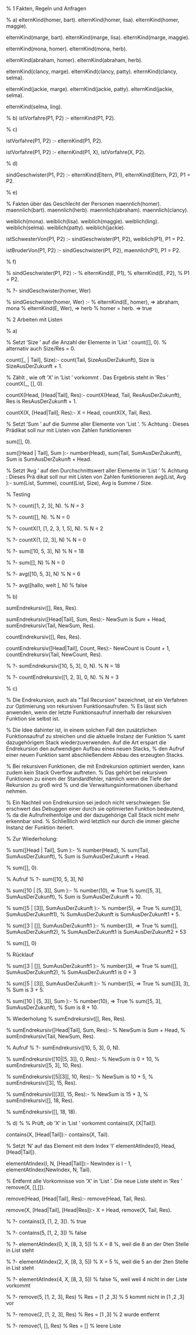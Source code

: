 % 1 Fakten, Regeln und Anfragen


% a)
elternKind(homer, bart).
elternKind(homer, lisa).
elternKind(homer, maggie).

elternKind(marge, bart).
elternKind(marge, lisa).
elternKind(marge, maggie).

elternKind(mona, homer).
elternKind(mona, herb).

elternKind(abraham, homer).
elternKind(abraham, herb).

elternKind(clancy, marge).
elternKind(clancy, patty).
elternKind(clancy, selma).

elternKind(jackie, marge).
elternKind(jackie, patty).
elternKind(jackie, selma).

elternKind(selma, ling).


% b)
istVorfahre(P1, P2) :-
    elternKind(P1, P2).

% c)

istVorfahre(P1, P2) :-
    elternKind(P1, P2).

istVorfahre(P1, P2) :-
    elternKind(P1, X),
    istVorfahre(X, P2).


% d)

sindGeschwister(P1, P2) :-
    elternKind(Eltern, P1),
    elternKind(Eltern, P2),
    P1 \= P2.


% e)

% Fakten über das Geschlecht der Personen
maennlich(homer).
maennlich(bart).
maennlich(herb).
maennlich(abraham).
maennlich(clancy).

weiblich(mona).
weiblich(lisa).
weiblich(maggie).
weiblich(ling).
weiblich(selma).
weiblich(patty).
weiblich(jackie).


istSchwesterVon(P1, P2) :-
   	sindGeschwister(P1, P2),
    weiblich(P1),
    P1 \= P2.

istBruderVon(P1, P2) :-
    sindGeschwister(P1, P2),
    maennlich(P1),
    P1 \= P2.


% f)

% sindGeschwister(P1, P2) :-
%     elternKind(E, P1),
%     elternKind(E, P2),
%     P1 \= P2.

% ?- sindGeschwister(homer, Wer)

% sindGeschwister(homer, Wer) :-
%     elternKind(E, homer), => abraham, mona
%     elternKind(E, Wer), => herb
%     homer \= herb. => true




% 2 Arbeiten mit Listen

% a)

% Setzt ’Size ’ auf die Anzahl der Elemente in ’List ’
count([], 0). % alternativ auch Size/Res = 0.

count([_ | Tail], Size):-
    count(Tail, SizeAusDerZukunft),
    Size is SizeAusDerZukunft + 1.
    
% Zählt , wie oft ’X’ in ’List ’ vorkommt . Das Ergebnis steht in ’Res ’ 
countX(_, [], 0).

countX(Head, [Head|Tail], Res):-
    countX(Head, Tail, ResAusDerZukunft),
    Res is ResAusDerZukunft + 1.

countX(X, [Head|Tail], Res):-
    X \= Head,
    countX(X, Tail, Res).
    
% Setzt ’Sum ’ auf die Summe aller Elemente von ’List ’.
% Achtung : Dieses Prädikat soll nur mit Listen von Zahlen funktionieren   

sum([], 0).


sum([Head | Tail], Sum ):-
    number(Head),
    sum(Tail, SumAusDerZukunft),
    Sum is SumAusDerZukunft + Head.
    
    
% Setzt ’Avg ’ auf den Durchschnittswert aller Elemente in ’List ’
% Achtung : Dieses Prä dikat soll nur mit Listen von Zahlen funktionieren
avg(List, Avg ):-
    sum(List, Summe),
   	count(List, Size),
    Avg is Summe / Size.


% Testing

% ?- count([1, 2, 3], N).
% N = 3

% ?- count([], N).
% N = 0

% ?- countX(1, [1, 2, 3, 1, 5], N).
% N = 2

% ?- countX(1, [2, 3], N)
% N = 0

% ?- sum([10, 5, 3], N)
% N = 18

% ?- sum([], N)
% N = 0

% ?- avg([10, 5, 3], N)
% N = 6

% ?- avg([hallo, welt ], N)
% false


% b)

sumEndrekursiv([], Res, Res).

sumEndrekursiv([Head|Tail], Sum, Res):-
    NewSum is Sum + Head,
    sumEndrekursiv(Tail, NewSum, Res).

countEndrekursiv([], Res, Res).

countEndrekursiv([Head|Tail], Count, Res):-
    NewCount is Count + 1,
    countEndrekursiv(Tail, NewCount, Res).


% ?- sumEndrekursiv([10, 5, 3], 0, N).
% N = 18

% ?- countEndrekursiv([1, 2, 3], 0, N).
% N = 3


% c)

% Die Endrekursion, auch als "Tail Recursion" bezeichnet, ist ein Verfahren zur Optimierung von rekursiven Funktionsaufrufen. 
% Es lässt sich anwenden, wenn der letzte Funktionsaufruf innerhalb der rekursiven Funktion sie selbst ist.

% Die Idee dahinter ist, in einem solchen Fall den zusätzlichen Funktionsaufruf zu streichen und die aktuelle Instanz der Funktion 
% samt dazugehörigem Stack wiederzuverwenden. Auf die Art erspart die Endrekursion den aufwendigen Aufbau eines neuen Stacks, 
% den Aufruf einer neuen Funktion samt abschließendem Abbau des erzeugten Stacks.

% Bei rekursiven Funktionen, die mit Endrekursion optimiert werden, kann zudem kein Stack Overflow auftreten. 
% Das gehört bei rekursiven Funktionen zu einem der Standardfehler, nämlich wenn die Tiefe der Rekursion zu groß wird 
% und die Verwaltungsinformationen überhand nehmen.

% Ein Nachteil von Endrekursion sei jedoch nicht verschwiegen: Sie erschwert das Debuggen einer durch sie optimierten Funktion bedeutend, 
% da die Aufrufreihenfolge und der dazugehörige Call Stack nicht mehr erkennbar sind. 
% Schließlich wird letztlich nur durch die immer gleiche Instanz der Funktion iteriert.

% Zur Wiederholung:

% sum([Head | Tail], Sum ):-
%     number(Head),
%     sum(Tail, SumAusDerZukunft),
%    Sum is SumAusDerZukunft + Head.

% sum([], 0).

% Aufruf
% ?- sum([10, 5, 3], N)


% sum([10 | [5, 3]], Sum ):-
%     number(10), => True
%     sum([5, 3], SumAusDerZukunft), 
%     Sum is SumAusDerZukunft + 10.

% sum([5 | [3]], SumAusDerZukunft ):-
%     number(5), => True
%     sum([3], SumAusDerZukunft1), 
%     SumAusDerZukunft is SumAusDerZukunft1 + 5.

% sum([3 | []], SumAusDerZukunft1 ):-
%     number(3), => True
%     sum([], SumAusDerZukunft2), 
%     SumAusDerZukunft1 is SumAusDerZukunft2 + 53

% sum([], 0)

% Rücklauf

% sum([3 | []], SumAusDerZukunft1 ):-
%     number(3), => True
%     sum([], SumAusDerZukunft2), 
%     SumAusDerZukunft1 is 0 + 3

% sum([5 | [3]], SumAusDerZukunft ):-
%     number(5), => True
%     sum([3], 3), 
%     Sum is 3 + 5.

% sum([10 | [5, 3]], Sum ):-
%     number(10), => True
%     sum([5, 3], SumAusDerZukunft), 
%     Sum is 8 + 10.




% Wiederholung
% sumEndrekursiv([], Res, Res).

% sumEndrekursiv([Head|Tail], Sum, Res):-
%     NewSum is Sum + Head,
%     sumEndrekursiv(Tail, NewSum, Res).


% Aufruf
% ?- sumEndrekursiv([10, 5, 3], 0, N).

% sumEndrekursiv([10|[5, 3]], 0, Res):-
%     NewSum is 0 + 10,
%     sumEndrekursiv([5, 3], 10, Res).

% sumEndrekursiv([5|[3]], 10, Res):-
%     NewSum is 10 + 5,
%     sumEndrekursiv([3], 15, Res).

% sumEndrekursiv([[3]], 15, Res):-
%     NewSum is 15 + 3,
%     sumEndrekursiv([], 18, Res).

% sumEndrekursiv([], 18, 18).

% d)
% 
% Prüft, ob ’X’ in ’List ’ vorkommt
contains(X, [X|Tail]).

contains(X, [Head|Tail]):-
    contains(X, Tail).
    
    
% Setzt ’N’ auf das Element mit dem Index ’I’
elementAtIndex(0, Head, [Head|Tail]).

elementAtIndex(I, N, [Head|Tail]):-
               NewIndex is I - 1,
               elementAtIndex(NewIndex, N, Tail).
    
    
% Entfernt alle Vorkomnisse von ’X’ in ’List ’. Die neue Liste steht in ’Res ’
remove(X, [],[]).

remove(Head, [Head|Tail], Res):-
    remove(Head, Tail, Res).

remove(X, [Head|Tail], [Head|Res]):-
    X \= Head,
    remove(X, Tail, Res).


% ?- contains(3, [1, 2, 3]).
% true

% ?- contains(5, [1, 2, 3])
% false

% ?- elementAtIndex(0, X, [8, 3, 5])
% X = 8 %, weil die 8 an der 0ten Stelle in List steht

% ?- elementAtIndex(2, X, [8, 3, 5])
% X = 5 %, weil die 5 an der 2ten Stelle in List steht

% ?- elementAtIndex(4, X, [8, 3, 5])
% false %, weil weil 4 nicht in der Liste vorkommt

% ?- remove(5, [1, 2, 3], Res)
% Res = [1 ,2 ,3] % 5 kommt nicht in [1 ,2 ,3] vor

% ?- remove(2, [1, 2, 3], Res)
% Res = [1 ,3] % 2 wurde entfernt

% ?- remove(1, [], Res)
% Res = [] % leere Liste